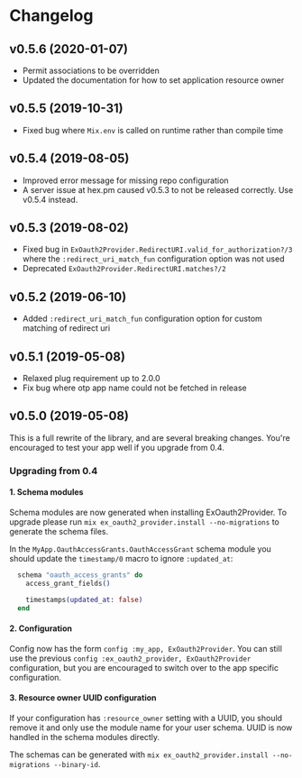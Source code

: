 # Changelog

## v0.5.6 (2020-01-07)

* Permit associations to be overridden
* Updated the documentation for how to set application resource owner

## v0.5.5 (2019-10-31)

* Fixed bug where `Mix.env` is called on runtime rather than compile time

## v0.5.4 (2019-08-05)

* Improved error message for missing repo configuration
* A server issue at hex.pm caused v0.5.3 to not be released correctly. Use v0.5.4 instead.

## v0.5.3 (2019-08-02)

* Fixed bug in `ExOauth2Provider.RedirectURI.valid_for_authorization?/3` where the `:redirect_uri_match_fun` configuration option was not used
* Deprecated `ExOauth2Provider.RedirectURI.matches?/2`

## v0.5.2 (2019-06-10)

* Added `:redirect_uri_match_fun` configuration option for custom matching of redirect uri

## v0.5.1 (2019-05-08)

* Relaxed plug requirement up to 2.0.0
* Fix bug where otp app name could not be fetched in release

## v0.5.0 (2019-05-08)

This is a full rewrite of the library, and are several breaking changes. You're encouraged to test your app well if you upgrade from 0.4.

### Upgrading from 0.4

#### 1. Schema modules

Schema modules are now generated when installing ExOauth2Provider. To upgrade please run `mix ex_oauth2_provider.install --no-migrations` to generate the schema files.

In the `MyApp.OauthAccessGrants.OauthAccessGrant` schema module you should update the `timestamp/0` macro to ignore `:updated_at`:

```elixir
  schema "oauth_access_grants" do
    access_grant_fields()

    timestamps(updated_at: false)
  end
```

#### 2. Configuration

Config now has the form `config :my_app, ExOauth2Provider`. You can still use the previous `config :ex_oauth2_provider, ExOauth2Provider` configuration, but you are encouraged to switch over to the app specific configuration.

#### 3. Resource owner UUID configuration

If your configuration has `:resource_owner` setting with a UUID, you should remove it and only use the module name for your user schema. UUID is now handled in the schema modules directly.

The schemas can be generated with `mix ex_oauth2_provider.install --no-migrations --binary-id`.